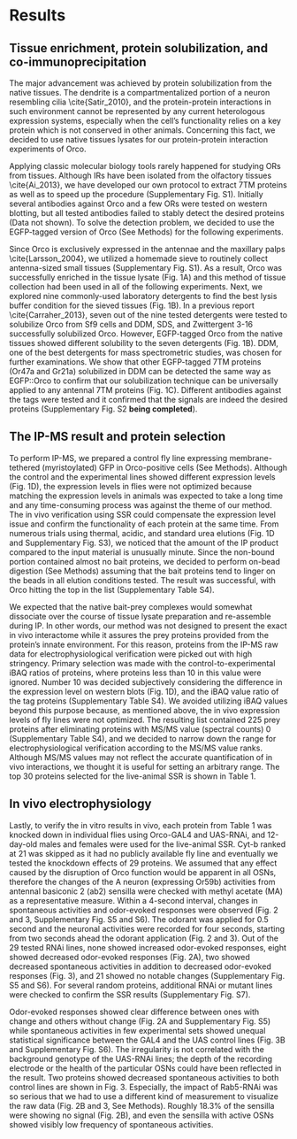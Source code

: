 # Results

## Tissue enrichment, protein solubilization, and co-immunoprecipitation
The major advancement was achieved by protein solubilization from the native tissues. The dendrite is a compartmentalized portion of a neuron resembling cilia \cite{Satir_2010}, and the protein-protein interactions in such environment cannot be represented by any current heterologous expression systems, especially when the cell’s functionality relies on a key protein which is not conserved in other animals. Concerning this fact, we decided to use native tissues lysates for our protein-protein interaction experiments of Orco.

Applying classic molecular biology tools rarely happened for studying ORs from tissues. Although IRs have been isolated from the olfactory tissues \cite{Ai_2013}, we have developed our own protocol to extract 7TM proteins as well as to speed up the procedure (Supplementary Fig. S1). Initially several antibodies against Orco and a few ORs were tested on western blotting, but all tested antibodies failed to stably detect the desired proteins (Data not shown). To solve the detection problem, we decided to use the EGFP-tagged version of Orco (See Methods) for the following experiments.

Since Orco is exclusively expressed in the antennae and the maxillary palps \cite{Larsson_2004}, we utilized a homemade sieve to routinely collect antenna-sized small tissues (Supplementary Fig. S1). As a result, Orco was successfully enriched in the tissue lysate (Fig. 1A) and this method of tissue collection had been used in all of the following experiments. Next, we explored nine commonly-used laboratory detergents to find the best lysis buffer condition for the sieved tissues (Fig. 1B). In a previous report \cite{Carraher_2013}, seven out of the nine tested detergents were tested to solubilize Orco from Sf9 cells and DDM, SDS, and Zwittergent 3-16 successfully solubilized Orco. However, EGFP-tagged Orco from the native tissues showed different solubility to the seven detergents (Fig. 1B). DDM, one of the best detergents for mass spectrometric studies, was chosen for further examinations. We show that other EGFP-tagged 7TM proteins (Or47a and Gr21a) solubilized in DDM can be detected the same way as EGFP::Orco to confirm that our solubilization technique can be universally applied to any antennal 7TM proteins (Fig. 1C). Different antibodies against the tags were tested and it confirmed that the signals are indeed the desired proteins (Supplementary Fig. S2 **being completed**).

## The IP-MS result and protein selection
To perform IP-MS, we prepared a control fly line expressing membrane-tethered (myristoylated) GFP in Orco-positive cells (See Methods). Although the control and the experimental lines showed different expression levels (Fig. 1D), the expression levels in flies were not optimized because matching the expression levels in animals was expected to take a long time and any time-consuming process was against the theme of our method. The in vivo verification using SSR could compensate the expression level issue and confirm the functionality of each protein at the same time. From numerous trials using thermal, acidic, and standard urea elutions (Fig. 1D and Supplementary Fig. S3), we noticed that the amount of the IP product compared to the input material is unusually minute. Since the non-bound portion contained almost no bait proteins, we decided to perform on-bead digestion (See Methods) assuming that the bait proteins tend to linger on the beads in all elution conditions tested. The result was successful, with Orco hitting the top in the list (Supplementary Table S4).

We expected that the native bait-prey complexes would somewhat dissociate over the course of tissue lysate preparation and re-assemble during IP. In other words, our method was not designed to present the exact in vivo interactome while it assures the prey proteins provided from the protein’s innate environment. For this reason, proteins from the IP-MS raw data for electrophysiological verification were picked out with high stringency. Primary selection was made with the control-to-experimental iBAQ ratios of proteins, where proteins less than 10 in this value were ignored. Number 10 was decided subjectively considering the difference in the expression level on western blots (Fig. 1D), and the iBAQ value ratio of the tag proteins (Supplementary Table S4). We avoided utilizing iBAQ values beyond this purpose because, as mentioned above, the in vivo expression levels of fly lines were not optimized. The resulting list contained 225 prey proteins after eliminating proteins with MS/MS value (spectral counts) 0 (Supplementary Table S4), and we decided to narrow down the range for electrophysiological verification according to the MS/MS value ranks. Although MS/MS values may not reflect the accurate quantification of in vivo interactions, we thought it is useful for setting an arbitrary range. The top 30 proteins selected for the live-animal SSR is shown in Table 1.

## In vivo electrophysiology
Lastly, to verify the in vitro results in vivo, each protein from Table 1 was knocked down in individual flies using Orco-GAL4 and UAS-RNAi, and 12-day-old males and females were used for the live-animal SSR. Cyt-b ranked at 21 was skipped as it had no publicly available fly line and eventually we tested the knockdown effects of 29 proteins. We assumed that any effect caused by the disruption of Orco function would be apparent in all OSNs, therefore the changes of the A neuron (expressing Or59b) activities from antennal basiconic 2 (ab2) sensilla were checked with methyl acetate (MA) as a representative measure. Within a 4-second interval, changes in spontaneous activities and odor-evoked responses were observed (Fig. 2 and 3, Supplementary Fig. S5 and S6). The odorant was applied for 0.5 second and the neuronal activities were recorded for four seconds, starting from two seconds ahead the odorant application (Fig. 2 and 3). Out of the 29 tested RNAi lines, none showed increased odor-evoked responses, eight showed decreased odor-evoked responses (Fig. 2A), two showed decreased spontaneous activities in addition to decreased odor-evoked responses (Fig. 3), and 21 showed no notable changes (Supplementary Fig. S5 and S6). For several random proteins, additional RNAi or mutant lines were checked to confirm the SSR results (Supplementary Fig. S7).

Odor-evoked responses showed clear difference between ones with change and others without change (Fig. 2A and Supplementary Fig. S5) while spontaneous activities in few experimental sets showed unequal statistical significance between the GAL4 and the UAS control lines (Fig. 3B and Supplementary Fig. S6). The irregularity is not correlated with the background genotype of the UAS-RNAi lines; the depth of the recording electrode or the health of the particular OSNs could have been reflected in the result. Two proteins showed decreased spontaneous activities to both control lines are shown in Fig. 3. Especially, the impact of Rab5-RNAi was so serious that we had to use a different kind of measurement to visualize the raw data (Fig. 2B and 3, See Methods). Roughly 18.3% of the sensilla were showing no signal (Fig. 2B), and even the sensilla with active OSNs showed visibly low frequency of spontaneous activities.